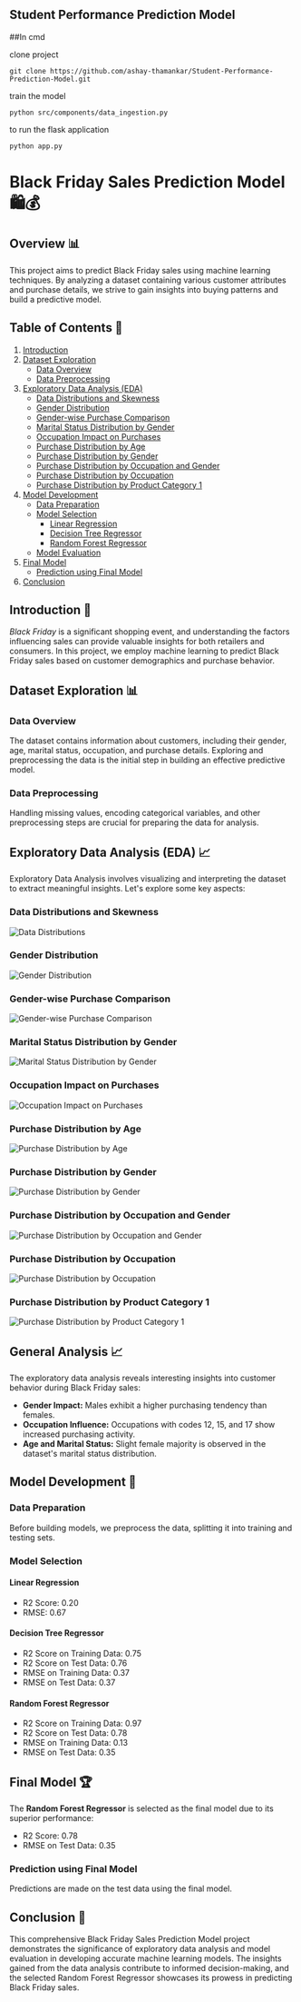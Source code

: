 ## Student Performance Prediction Model

##In cmd

clone project
```
git clone https://github.com/ashay-thamankar/Student-Performance-Prediction-Model.git
```

train the model
```
python src/components/data_ingestion.py
```

to run the flask application
```
python app.py
```

# Black Friday Sales Prediction Model 🛍️💰

## Overview 📊

This project aims to predict Black Friday sales using machine learning techniques. By analyzing a dataset containing various customer attributes and purchase details, we strive to gain insights into buying patterns and build a predictive model.

## Table of Contents 📑

1. [Introduction](#introduction)
2. [Dataset Exploration](#dataset-exploration)
    - [Data Overview](#data-overview)
    - [Data Preprocessing](#data-preprocessing)
3. [Exploratory Data Analysis (EDA)](#exploratory-data-analysis-eda)
    - [Data Distributions and Skewness](#data-distributions-and-skewness)
    - [Gender Distribution](#gender-distribution)
    - [Gender-wise Purchase Comparison](#gender-wise-purchase-comparison)
    - [Marital Status Distribution by Gender](#marital-status-distribution-by-gender)
    - [Occupation Impact on Purchases](#occupation-impact-on-purchases)
    - [Purchase Distribution by Age](#purchase-distribution-by-age)
    - [Purchase Distribution by Gender](#purchase-distribution-by-gender)
    - [Purchase Distribution by Occupation and Gender](#purchase-distribution-by-occupation-and-gender)
    - [Purchase Distribution by Occupation](#purchase-distribution-by-occupation)
    - [Purchase Distribution by Product Category 1](#purchase-distribution-by-product-category-1)
4. [Model Development](#model-development)
    - [Data Preparation](#data-preparation)
    - [Model Selection](#model-selection)
        - [Linear Regression](#linear-regression)
        - [Decision Tree Regressor](#decision-tree-regressor)
        - [Random Forest Regressor](#random-forest-regressor)
    - [Model Evaluation](#model-evaluation)
5. [Final Model](#final-model)
    - [Prediction using Final Model](#prediction-using-final-model)
6. [Conclusion](#conclusion)

## Introduction 🚀

_Black Friday_ is a significant shopping event, and understanding the factors influencing sales can provide valuable insights for both retailers and consumers. In this project, we employ machine learning to predict Black Friday sales based on customer demographics and purchase behavior.

## Dataset Exploration 📊

### Data Overview

The dataset contains information about customers, including their gender, age, marital status, occupation, and purchase details. Exploring and preprocessing the data is the initial step in building an effective predictive model.

### Data Preprocessing

Handling missing values, encoding categorical variables, and other preprocessing steps are crucial for preparing the data for analysis.

## Exploratory Data Analysis (EDA) 📈

Exploratory Data Analysis involves visualizing and interpreting the dataset to extract meaningful insights. Let's explore some key aspects:

### Data Distributions and Skewness

![Data Distributions](charts/Exploring%20Data%20Distributions%2C%20Detecting%20Skewness%20with%20Density%20Plots.png)

### Gender Distribution

![Gender Distribution](charts/Gender%20Distribution%2C%20Male%20Count%20Outnumbers%20Female%20Count%20countplot.png)

### Gender-wise Purchase Comparison

![Gender-wise Purchase Comparison](charts/Gender-wise%20Purchase%20Comparison%2C%20Higher%20Purchases%20by%20Males%20barplot.png)

### Marital Status Distribution by Gender

![Marital Status Distribution by Gender](charts/Marital%20Status%20Distribution%20by%20Gender%20%2C%20Slight%20Female%20Majority%20barplot.png)

### Occupation Impact on Purchases

![Occupation Impact on Purchases](charts/Occupation%20Impact%20on%20Purchases%2C%20Higher%20Activity%20Noted%20for%20Codes%2012%2C%2015%2C%2017%20countplot.png)

### Purchase Distribution by Age

![Purchase Distribution by Age](charts/Purchase%20Distribution%20by%20Age%2C%20Identifying%20Outliers%20with%20Boxplot.png)

### Purchase Distribution by Gender

![Purchase Distribution by Gender](charts/Purchase%20Distribution%20by%20Gender%2C%20Outlier%20Detection%20with%20Boxplot.png)

### Purchase Distribution by Occupation and Gender

![Purchase Distribution by Occupation and Gender](charts/Purchase%20Distribution%20by%20Occupation%20and%20Gender%20%2C%20Females%20Lead%20in%20Purchases%20barplot.png)

### Purchase Distribution by Occupation

![Purchase Distribution by Occupation](charts/Purchase%20Distribution%20by%20Occupation%2C%20Identifying%20Outliers%20with%20boxplot.png)

### Purchase Distribution by Product Category 1

![Purchase Distribution by Product Category 1](charts/Purchase%20Distribution%20by%20Product%20Category%201%2C%20Identifying%20Outliers%20with%20Boxplot.png)

## General Analysis 📈

The exploratory data analysis reveals interesting insights into customer behavior during Black Friday sales:

- **Gender Impact:** Males exhibit a higher purchasing tendency than females.
- **Occupation Influence:** Occupations with codes 12, 15, and 17 show increased purchasing activity.
- **Age and Marital Status:** Slight female majority is observed in the dataset's marital status distribution.

## Model Development 🤖

### Data Preparation

Before building models, we preprocess the data, splitting it into training and testing sets.

### Model Selection

#### Linear Regression

- R2 Score: 0.20
- RMSE: 0.67

#### Decision Tree Regressor

- R2 Score on Training Data: 0.75
- R2 Score on Test Data: 0.76
- RMSE on Training Data: 0.37
- RMSE on Test Data: 0.37

#### Random Forest Regressor

- R2 Score on Training Data: 0.97
- R2 Score on Test Data: 0.78
- RMSE on Training Data: 0.13
- RMSE on Test Data: 0.35

## Final Model 🏆

The **Random Forest Regressor** is selected as the final model due to its superior performance:

- R2 Score: 0.78
- RMSE on Test Data: 0.35

### Prediction using Final Model

Predictions are made on the test data using the final model.

## Conclusion 🎉

This comprehensive Black Friday Sales Prediction Model project demonstrates the significance of exploratory data analysis and model evaluation in developing accurate machine learning models. The insights gained from the data analysis contribute to informed decision-making, and the selected Random Forest Regressor showcases its prowess in predicting Black Friday sales.

